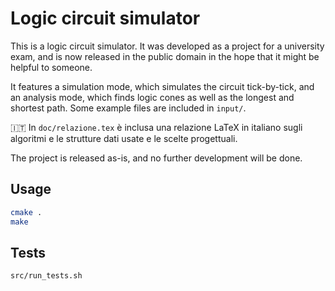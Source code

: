 # Logic circuit simulator

This is a logic circuit simulator. It was developed as a project for a university exam, and is now released in the public domain in the hope that it might be helpful to someone.

It features a simulation mode, which simulates the circuit tick-by-tick, and an analysis mode, which finds logic cones as well as the longest and shortest path. Some example files are included in `input/`.

🇮🇹 In `doc/relazione.tex` è inclusa una relazione LaTeX in italiano sugli algoritmi e le strutture dati usate e le scelte progettuali.

The project is released as-is, and no further development will be done.

## Usage

```sh
cmake .
make
```

## Tests

```sh
src/run_tests.sh
```